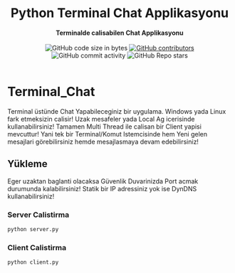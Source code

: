 <h1 align="center">Python Terminal Chat Applikasyonu</h1>

<div align="center">
  <strong>Terminalde calisabilen Chat Applikasyonu</strong>
</div>

<br />

<div align="center">
  <img alt="GitHub code size in bytes" src="https://img.shields.io/github/languages/code-size/Saizzou/Terminal_Chat">
  <a href="https://github.com/Saizzou/Terminal_Chat/graphs/contributors"><img alt="GitHub contributors" src="https://img.shields.io/github/contributors/Saizzou/Terminal_Chat"></a>
  <img alt="GitHub commit activity" src="https://img.shields.io/github/commit-activity/m/Saizzou/Terminal_Chat">
  <img alt="GitHub Repo stars" src="https://img.shields.io/github/stars/Saizzou/Terminal_Chat">
</div>

<br />

# Terminal_Chat
Terminal üstünde Chat Yapabileceginiz bir uygulama. Windows yada Linux fark etmeksizin calisir! Uzak mesafeler yada Local Ag icerisinde kullanabilirsiniz! Tamamen Multi Thread ile calisan bir Client yapisi mevcuttur! Yani tek bir Terminal/Komut Istemcisinde hem Yeni gelen mesajlari görebilirsiniz hemde mesajlasmaya devam edebilirsiniz! 

## Yükleme
Eger uzaktan baglanti olacaksa Güvenlik Duvarinizda Port acmak durumunda kalabilirsiniz! Statik bir IP adressiniz yok ise DynDNS kullanabilirsiniz!

### Server Calistirma

```bash
python server.py
```

### Client Calistirma

```bash
python client.py
```
